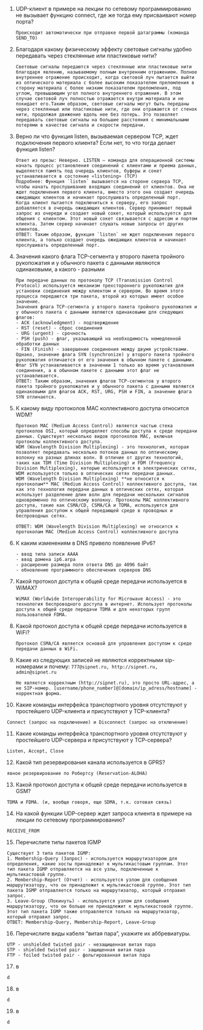 1. UDP-клиент в примере на лекции по сетевому программированию не вызывает функцию connect, где же тогда ему присваивают номер порта?
   ```spoiler-block
   Происходит автоматически при отправке первой датаграммы (команда SEND_TO)
   ```
   
2. Благодаря какому физическому эффекту световые сигналы удобно передавать через стеклянные или пластиковые нити?
   ```spoiler-block
   Световые сигналы передаются через стеклянные или пластиковые нити благодаря явлению, называемому полным внутренним отражением. Полное внутреннее отражение происходит, когда световой луч пытается выйти из оптического материала с более высоким показателем преломления в сторону материала с более низким показателем преломления, под углом, превышающим угол полного внутреннего отражения. В этом случае световой луч полностью отражается внутри материала и не покидает его.Таким образом, световые сигналы могут быть переданы через стеклянные или пластиковые нити, где они отражаются от стенок нити, продолжая движение вдоль нее без потерь. Это позволяет передавать световые сигналы на большие расстояния с минимальными потерями в качестве сигнала и скорости передачи. 
   ```
   
3. Верно ли что функция listen, вызываемая сервером TCP, ждет подключения первого клиента? Если нет, то что тогда делает функция listen?
   ```spoiler-block
   Ответ из презы: Неверно. LISTEN – команда для операционной системы начать процесс установления соединений с клиентами и приема данных, выделяется память под очередь клиентов, буферы и сокет устанавливается в состояние «listening» (TCP)
   Подробнее: Функция `listen` вызывается на стороне сервера TCP, чтобы начать прослушивание входящих соединений от клиентов. Она не ждет подключения первого клиента, вместо этого она создает очередь ожидающих клиентов и начинает прослушивать определенный порт.
   Когда клиент пытается подключиться к серверу, его запрос добавляется в очередь ожидающих клиентов. Сервер принимает первый запрос из очереди и создает новый сокет, который используется для общения с клиентом. Этот новый сокет связывается с адресом и портом клиента. Затем сервер начинает слушать новые запросы от других клиентов.
   ОТВЕТ: Таким образом, функция `listen` не ждет подключения первого клиента, а только создает очередь ожидающих клиентов и начинает прослушивать определенный порт.
   ```
   
4. Значения какого флага TCP-сегмента у второго пакета тройного рукопожатия и у обычного пакета с данными являются одинаковыми, а какого - разными
   ```spoiler-block
   При передаче данных по протоколу TCP (Transmission Control Protocol) используется механизм трехстороннего рукопожатия для установки соединения между клиентом и сервером. Во время этого процесса передаются три пакета, второй из которых имеет особое значение.
   Значения флага TCP-сегмента у второго пакета тройного рукопожатия и у обычного пакета с данными являются одинаковыми для следующих флагов:
   - ACK (acknowledgment) - подтверждение
   - RST (reset) - сброс соединения
   - URG (urgent) - срочность
   - PSH (push) - флаг, указывающий на необходимость немедленной обработки данных
   - FIN (Finish) - завершениe соединения между двумя устройствами.
   Однако, значение флага SYN (synchronize) у второго пакета тройного рукопожатия отличается от его значения в обычном пакете с данными. Флаг SYN устанавливается в значении 1 только во время установления соединения, а в обычном пакете с данными этот флаг не устанавливается.
   ОТВЕТ: Таким образом, значения флагов TCP-сегментов у второго пакета тройного рукопожатия и у обычного пакета с данными являются одинаковыми для флагов ACK, RST, URG, PSH и FIN, а значение флага SYN отличается.
   ```

5. К какому виду протоколов MAC коллективного доступа относится WDM?
   ```spoiler-block
   Протокол MAC (Medium Access Control) является частью стека протоколов OSI, который определяет способы доступа к среде передачи данных. Существует несколько видов протоколов MAC, включая протоколы коллективного доступа.
   WDM (Wavelength Division Multiplexing) - это технология, которая позволяет передавать несколько потоков данных по оптическому волокну на разных длинах волн. В отличие от других технологий, таких как TDM (Time Division Multiplexing) и FDM (Frequency Division Multiplexing), которые используются в электрических сетях, WDM используется только в оптических сетях передачи данных.
   WDM (Wavelength Division Multiplexing) **не относится к протоколам** MAC (Medium Access Control) коллективного доступа, так как это технология передачи данных в оптических сетях, которая использует разделение длин волн для передачи нескольких сигналов одновременно по оптическому волокну. Протоколы MAC коллективного доступа, такие как CSMA/CD, CSMA/CA и TDMA, используются для управления доступом к общей передающей среде в проводных и беспроводных сетях.
   
   ОТВЕТ: WDM (Wavelength Division Multiplexing) не относится к протоколам MAC (Medium Access Control) коллективного доступа
   ```
   
6. К каким изменениям в DNS привело появление IPv6?
   ```spoiler-block
   - ввод типа записи AAAA
   - ввод домена ip6.arpa
   - расширение размера поля ответа DNS до 4096 байт
   - обновление программного обеспечения серверов DNS
   ```
   
7. Какой протокол доступа к общей среде передачи используется в WiMAX?
   ```spoiler-block
   WiMAX (Worldwide Interoperability for Microwave Access) - это технология беспроводного доступа в интернет. Использует протоколы доступа к общей среде передачи TDMA и для некоторых групп пользователей FDMA.
   ```

8. Какой протокол доступа к общей среде передачи используется в WiFi?
   ```spoiler-block
   Протокол CSMA/CA является основой для управления доступом к среде передачи данных в WiFi.
   ```

9. Какие из следующих записей не являются корректными sip-номерами и почему: `777@sipnet.ru, http://sipnet.ru, admin@sipnet.ru`
   ```spoiler-block
   Не является корректным (http://sipnet.ru), это просто URL-адрес, а не SIP-номер. [username/phone_number]@[domain/ip_adress/hostname] - корректная форма.
   ```

10. Какие команды интерфейса транспортного уровня отсутствуют у простейшего UDP-клиента и присутствуют у TCP-клиента?
   ```spoiler-block
   Connect (запрос на подключение) и Disconnect (запрос на отключение)
   ```

11. Какие команды интерфейса транспортного уровня отсутствуют у простейшего UDP-сервера и присутствуют у ТСР-сервера?
   ```spoiler-block
   Listen, Accept, Close
   ```

12. Какой тип резервирования канала используется в GPRS?
   ```spoiler-block
   явное резервирование по Робертсу (Reservation-ALOHA)
   ```

13. Какой протокол доступа к общей среде передачи используется в GSM?
   ```spoiler-block
   TDMA и FDMА. (и, вообще говоря, еще SDMA, т.к. сотовая связь)
   ```

14. На какой функции UDP-сервер ждет запроса клиента в примере на лекции по сетевому программированию?
   ```spoiler-block
   RECEIVE_FROМ
   ```

15. Перечислите типы пакетов IGMP
   ```spoiler-block
   Существует 3 типа пакетов IGMP:
   1. Membership-Query (Запрос) - используется маршрутизатором для определения, какие хосты принадлежат к мультикастовым группам. Этот тип пакета IGMP отправляется на все узлы, подключенные к мультикастовой группе.
   2. Membership-Report (Отчет) - используется узлом для сообщения маршрутизатору, что он принадлежит к мультикастовой группе. Этот тип пакета IGMP отправляется только на маршрутизатор, который отправил запрос.
   3. Leave-Group (Покинуть) - используется узлом для сообщения маршрутизатору, что он больше не принадлежит к мультикастовой группе. Этот тип пакета IGMP также отправляется только на маршрутизатор, который отправил запрос.
   ОТВЕТ: Membership-Query, Membership-Report, Leave-Group
   ```

16. Перечислите виды кабеля “витая пара”, укажите их аббревиатуры.
   ```spoiler-block
   UTP - unshielded twisted pair - незащищенная витая пара 
   STP - shielded twisted pair - защищенная витая пара 
   FTP - foiled twisted pair - фольгированная витая пара
   ```

17. в
   ```spoiler-block
   d
   ```

18. в
   ```spoiler-block
   d
   ```

19. в
   ```spoiler-block
   d
   ```
